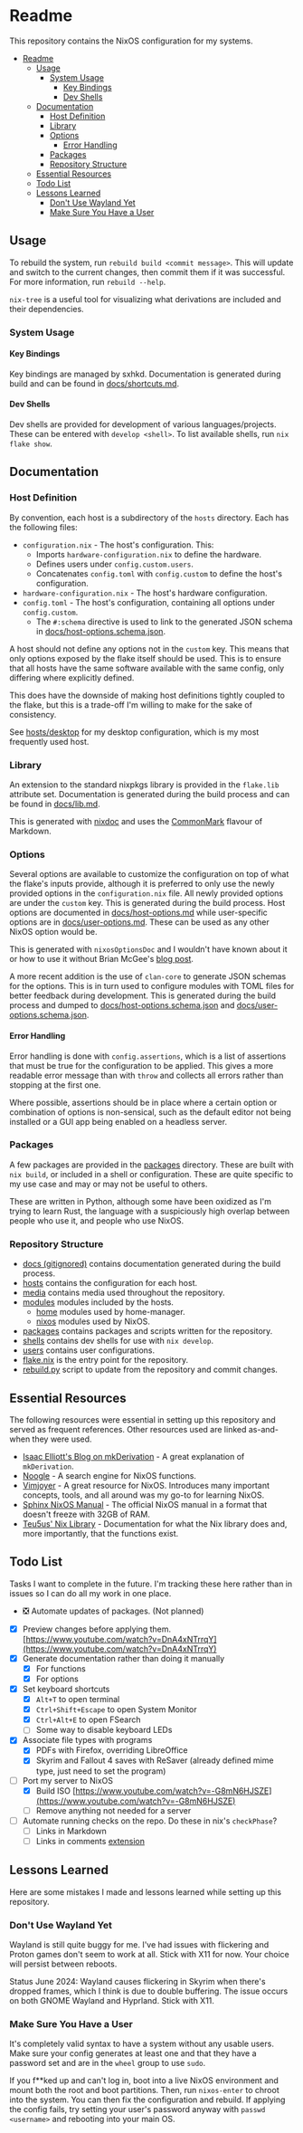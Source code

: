# Readme

This repository contains the NixOS configuration for my systems.

- [Readme](#readme)
  - [Usage](#usage)
    - [System Usage](#system-usage)
      - [Key Bindings](#key-bindings)
      - [Dev Shells](#dev-shells)
  - [Documentation](#documentation)
    - [Host Definition](#host-definition)
    - [Library](#library)
    - [Options](#options)
      - [Error Handling](#error-handling)
    - [Packages](#packages)
    - [Repository Structure](#repository-structure)
  - [Essential Resources](#essential-resources)
  - [Todo List](#todo-list)
  - [Lessons Learned](#lessons-learned)
    - [Don't Use Wayland Yet](#dont-use-wayland-yet)
    - [Make Sure You Have a User](#make-sure-you-have-a-user)

## Usage

To rebuild the system, run `rebuild build <commit message>`.
This will update and switch to the current changes, then commit them if it was successful.
For more information, run `rebuild --help`.

`nix-tree` is a useful tool for visualizing what derivations are included and their dependencies.

### System Usage

#### Key Bindings

Key bindings are managed by sxhkd. Documentation is generated during build and can be found in
[docs/shortcuts.md](docs/shortcuts.md).

#### Dev Shells

Dev shells are provided for development of various languages/projects. These can be entered with `develop <shell>`.
To list available shells, run `nix flake show`.

## Documentation

### Host Definition

By convention, each host is a subdirectory of the `hosts` directory. Each has the following files:

- `configuration.nix` - The host's configuration. This:
  - Imports `hardware-configuration.nix` to define the hardware.
  - Defines users under `config.custom.users`.
  - Concatenates `config.toml` with `config.custom` to define the host's configuration.
- `hardware-configuration.nix` - The host's hardware configuration.
- `config.toml` - The host's configuration, containing all options under `config.custom`.
  - The `#:schema` directive is used to link to the generated JSON schema in [docs/host-options.schema.json](docs/host-options.schema.json).

A host should not define any options not in the `custom` key. This means that only options exposed by the flake itself
should be used. This is to ensure that all hosts have the same software available with the same config, only differing
where explicitly defined.

This does have the downside of making host definitions tightly coupled to the flake, but this is a trade-off I'm willing
to make for the sake of consistency.

See [hosts/desktop](hosts/desktop/configuration.nix) for my desktop configuration, which is my most frequently used host.

### Library

An extension to the standard nixpkgs library is provided in the `flake.lib` attribute set. Documentation is generated
during the build process and can be found in [docs/lib.md](docs/lib.md).

This is generated with [nixdoc](https://github.com/nix-community/nixdoc) and uses the [CommonMark](https://commonmark.org/)
flavour of Markdown.

### Options

Several options are available to customize the configuration on top of what the flake's inputs provide, although
it is preferred to only use the newly provided options in the `configuration.nix` file. All newly provided options
are under the `custom` key. This is generated during the build process. Host options are documented in [docs/host-options.md](docs/host-options.md)
while user-specific options are in [docs/user-options.md](docs/user-options.md). These can be used as any other NixOS option would be.

This is generated with `nixosOptionsDoc` and I wouldn't have known about it or how to use it without Brian McGee's
[blog post](https://bmcgee.ie/posts/2023/03/til-how-to-generate-nixos-module-docs/).

A more recent addition is the use of `clan-core` to generate JSON schemas for the options. This is in turn used
to configure modules with TOML files for better feedback during development. This is generated during the build process and
dumped to [docs/host-options.schema.json](docs/host-options.schema.json) and [docs/user-options.schema.json](docs/user-options.schema.json).

#### Error Handling

Error handling is done with `config.assertions`, which is a list of assertions that must be true for the configuration
to be applied. This gives a more readable error message than with `throw` and collects all errors rather than stopping
at the first one.

Where possible, assertions should be in place where a certain option or combination of options is non-sensical, such as
the default editor not being installed or a GUI app being enabled on a headless server.

### Packages

A few packages are provided in the [packages](packages/) directory. These are built with `nix build`, or included in a
shell or configuration. These are quite specific to my use case and may or may not be useful to others.

These are written in Python, although some have been oxidized as I'm trying to learn Rust, the language with a suspiciously
high overlap between people who use it, and people who use NixOS.

### Repository Structure

- [docs (gitignored)](docs/readme.md) contains documentation generated during the build process.
- [hosts](hosts/) contains the configuration for each host.
- [media](media/) contains media used throughout the repository.
- [modules](modules/) modules included by the hosts.
  - [home](modules/home/) modules used by home-manager.
  - [nixos](modules/nixos/) modules used by NixOS.
- [packages](packages/) contains packages and scripts written for the repository.
- [shells](shells/) contains dev shells for use with `nix develop`.
- [users](users/) contains user configurations.
- [flake.nix](flake.nix) is the entry point for the repository.
- [rebuild.py](rebuild.py) script to update from the repository and commit changes.

## Essential Resources

The following resources were essential in setting up this repository and served as frequent references. Other resources
used are linked as-and-when they were used.

- [Isaac Elliott's Blog on mkDerivation](https://blog.ielliott.io/nix-docs/mkDerivation.html) - A great explanation of `mkDerivation`.
- [Noogle](https://noogle.dev/) - A search engine for NixOS functions.
- [Vimjoyer](https://www.youtube.com/@vimjoyer) - A great resource for NixOS. Introduces many important concepts, tools, and all around was my go-to for learning NixOS.
- [Sphinx NixOS Manual](https://nlewo.github.io/nixos-manual-sphinx/development/option-types.xml.html) - The official NixOS manual in a format that doesn't freeze with 32GB of RAM.
- [Teu5us' Nix Library](https://teu5us.github.io/nix-lib.html) - Documentation for what the Nix library does and, more importantly, that the functions exist.

## Todo List

Tasks I want to complete in the future. I'm tracking these here rather than in issues so
I can do all my work in one place.

- ❎ Automate updates of packages. (Not planned)
- [x] Preview changes before applying them. [https://www.youtube.com/watch?v=DnA4xNTrrqY](https://www.youtube.com/watch?v=DnA4xNTrrqY)
- [x] Generate documentation rather than doing it manually
  - [x] For functions
  - [x] For options
- [x] Set keyboard shortcuts
  - [x] `Alt+T` to open terminal
  - [x] `Ctrl+Shift+Escape` to open System Monitor
  - [x] `Ctrl+Alt+E` to open FSearch
  - [ ] Some way to disable keyboard LEDs
- [x] Associate file types with programs
  - [x] PDFs with Firefox, overriding  LibreOffice
  - [x] Skyrim and Fallout 4 saves with ReSaver (already defined mime type, just need to set the program)
- [ ] Port my server to NixOS
  - [x] Build ISO [https://www.youtube.com/watch?v=-G8mN6HJSZE](https://www.youtube.com/watch?v=-G8mN6HJSZE)
  - [ ] Remove anything not needed for a server
- [ ] Automate running checks on the repo. Do these in nix's `checkPhase`?
  - [ ] Links in Markdown
  - [ ] Links in comments [extension](https://marketplace.visualstudio.com/items?itemName=Isotechnics.commentlinks)

## Lessons Learned

Here are some mistakes I made and lessons learned while setting up this repository.

### Don't Use Wayland Yet

Wayland is still quite buggy for me. I've had issues with flickering and Proton games
don't seem to work at all. Stick with X11 for now. Your choice will persist between reboots.

Status June 2024: Wayland causes flickering in Skyrim when there's dropped frames, which I think
is due to double buffering. The issue occurs on both GNOME Wayland and Hyprland. Stick with X11.

### Make Sure You Have a User

It's completely valid syntax to have a system without any usable users. Make sure your config
generates at least one and that they have a password set and are in the `wheel` group to use
`sudo`.

If you f**ked up and can't log in, boot into a live NixOS environment and mount both the root
and boot partitions. Then, run `nixos-enter` to chroot into the system. You can then fix the
configuration and rebuild. If applying the config fails, try setting your user's password anyway
with `passwd <username>` and rebooting into your main OS.
